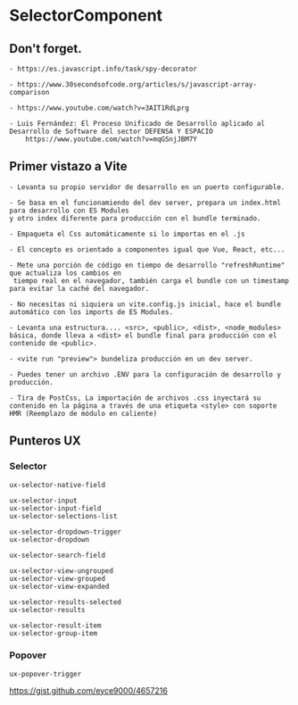 # SelectorComponent

## Don't forget.
    - https://es.javascript.info/task/spy-decorator
    
    - https://www.30secondsofcode.org/articles/s/javascript-array-comparison
    
    - https://www.youtube.com/watch?v=3AIT1RdLprg
    
    - Luis Fernández: El Proceso Unificado de Desarrollo aplicado al Desarrollo de Software del sector DEFENSA Y ESPACIO 
        https://www.youtube.com/watch?v=mqGSnjJBM7Y

    
## Primer vistazo a Vite 
    - Levanta su propio servidor de desarrollo en un puerto configurable.
    
    - Se basa en el funcionamiendo del dev server, prepara un index.html para desarrollo con ES Modules 
    y otro index diferente para producción con el bundle terminado.
    
    - Empaqueta el Css automáticamente si lo importas en el .js
    
    - El concepto es orientado a componentes igual que Vue, React, etc...
    
    - Mete una porción de código en tiempo de desarrollo "refreshRuntime" que actualiza los cambios en
     tiempo real en el navegador, también carga el bundle con un timestamp para evitar la caché del navegador.
     
    - No necesitas ni siquiera un vite.config.js inicial, hace el bundle automático con los imports de ES Modules.
    
    - Levanta una estructura.... <src>, <public>, <dist>, <node_modules> básica, donde lleva a <dist> el bundle final para producción con el contenido de <public>.
    
    - <vite run "preview"> bundeliza producción en un dev server.
    
    - Puedes tener un archivo .ENV para la configuración de desarrollo y producción.
    
    - Tira de PostCss, La importación de archivos .css inyectará su contenido en la página a través de una etiqueta <style> con soporte HMR (Reemplazo de módulo en caliente)

    
## Punteros UX
### Selector
	ux-selector-native-field 
	
	ux-selector-input
	ux-selector-input-field
    ux-selector-selections-list

	ux-selector-dropdown-trigger
	ux-selector-dropdown

	ux-selector-search-field

	ux-selector-view-ungrouped
	ux-selector-view-grouped	
	ux-selector-view-expanded

	ux-selector-results-selected
	ux-selector-results
	
	ux-selector-result-item
	ux-selector-group-item

### Popover
	ux-popover-trigger


https://gist.github.com/eyce9000/4657216
